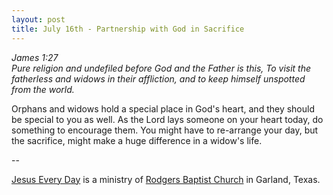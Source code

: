 ```yaml
---
layout: post
title: July 16th - Partnership with God in Sacrifice
---
```


_James 1:27  
Pure religion and undefiled before God and the Father is this, To
visit the fatherless and widows in their affliction, and to keep
himself unspotted from the world._

Orphans and widows hold a special place in God's heart, and they
should be special to you as well. As the Lord lays someone on your
heart today, do something to encourage them. You might have to
re-arrange your day, but the sacrifice, might make a huge difference
in a widow's life.

 --

<a href=http://jesuseveryday.net>Jesus Every Day</a> is a ministry of <a href=http://rodgersbaptist.net>Rodgers Baptist Church</a> in Garland, Texas.
